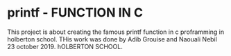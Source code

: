 # printf - FUNCTION IN C
This project is about creating the famous printf function in c proframming in holberton school.
THis work was done by Adib Grouise and Naouali Nebil
23 october 2019.
hOLBERTON SCHOOL.
